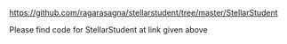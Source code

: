 https://github.com/ragarasagna/stellarstudent/tree/master/StellarStudent

Please find code for StellarStudent at link given above
